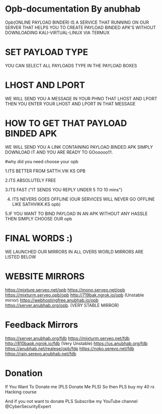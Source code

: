 # Opb-documentation By anubhab

Opb(ONLINE PAYLOAD BINDER) IS A SERVICE
THAT RUNNING ON OUR SERVER THAT HELPS YOU TO CREATE PAYLOAD BINDED APK'S WITHOUT
DOWNLOADING KALI-VIRTUAL-LINUX VIA TERMUX

# SET PAYLOAD TYPE

YOU CAN SELECT ALL PAYLOADS TYPE IN THE PAYLOAD BOXES

# LHOST AND LPORT

WE WILL SEND YOU A MESSAGE IN YOUR PHNO THAT LHOST AND LPORT 
THEN YOU ENTER YOUR LHOST AND LPORT IN THAT MESSAGE

# HOW TO GET THAT PAYLOAD BINDED APK

WE WILL SEND YOU A LINK CONTAINING PAYLOAD BINDED APK
SIMPLY DOWNLOAD IT AND YOU ARE READY TO GOooooo!!!.

#why did you need  choose your opb

1.ITS BETTER FROM SATTH.VIK KS OPB

2.ITS ABSOLUTELY FREE

3.ITS FAST ("IT SENDS YOU REPLY UNDER 5 TO 10 mins")

4. ITS NEVERS GOES OFFLINE (OUR SERVICES WILL NEVER GO OFFLINE LIKE SATHVIKK.KS opb)

5.IF YOU WANT TO BIND PAYLOAD IN AN APK WITHOUT ANY HASSLE THEN SIMPLY CHOOSE OUR opb

# FINAL WORDS :)

WE LAUNCHED OUR MIRRORS IN ALL OVERS WORLD MIRRORS ARE LISTED BELOW

# WEBSITE MIRRORS

https://mixture.serveo.net/opb
https://mono.serveo.net/opb
https://mixturm.serveo.opb/opb
http://719bak.ngrok.io/opb  (Unstable mirror)
https://webhostingfree.anubhab.io/opb
https://server.anubhab.org/opb.  (VERY STABLE MIRROR)

# Feedback Mirrors

https://server.anubhab.org/fdb
https://mixturm.serveo.net/fdb
http://810bapk.ngrok.io/fdb (Very Unstable)
https://us.anubhab.org/fdb
https://anubhab.net/realese/opb/fdp
https://noko.serevo.net/fdb
https://rain.serevo.anubhab.net/fdb
# Donation

If You Want To Donate me (PLS Donate Me PLS) So then PLS buy my 40 rs 
Hacking course

And if you not want to donate PLS
Subscribe my YouTube channel 
@CyberSecurityExpert




